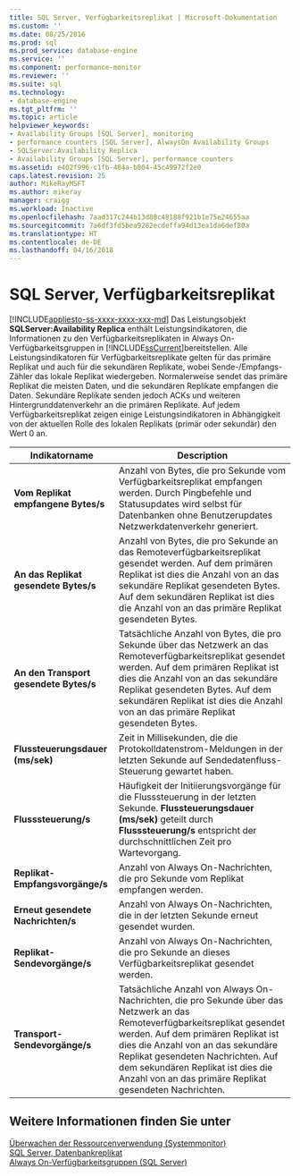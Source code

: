 ```yaml
---
title: SQL Server, Verfügbarkeitsreplikat | Microsoft-Dokumentation
ms.custom: ''
ms.date: 08/25/2016
ms.prod: sql
ms.prod_service: database-engine
ms.service: ''
ms.component: performance-monitor
ms.reviewer: ''
ms.suite: sql
ms.technology:
- database-engine
ms.tgt_pltfrm: ''
ms.topic: article
helpviewer_keywords:
- Availability Groups [SQL Server], monitoring
- performance counters [SQL Server], AlwaysOn Availability Groups
- SQLServer:Availability Replica
- Availability Groups [SQL Server], performance counters
ms.assetid: e402f996-c1fb-484a-b804-45c49972f2e0
caps.latest.revision: 25
author: MikeRayMSFT
ms.author: mikeray
manager: craigg
ms.workload: Inactive
ms.openlocfilehash: 7aad317c244b13d80c48188f921b1e75e24655aa
ms.sourcegitcommit: 7a6df3fd5bea9282ecdeffa94d13ea1da6def80a
ms.translationtype: HT
ms.contentlocale: de-DE
ms.lasthandoff: 04/16/2018
---
```

# <a name="sql-server-availability-replica"></a>SQL Server, Verfügbarkeitsreplikat
[!INCLUDE[appliesto-ss-xxxx-xxxx-xxx-md](../../includes/appliesto-ss-xxxx-xxxx-xxx-md.md)]
  Das Leistungsobjekt **SQLServer:Availability Replica** enthält Leistungsindikatoren, die Informationen zu den Verfügbarkeitsreplikaten in Always On-Verfügbarkeitsgruppen in [!INCLUDE[ssCurrent](../../includes/sscurrent-md.md)]bereitstellen. Alle Leistungsindikatoren für Verfügbarkeitsreplikate gelten für das primäre Replikat und auch für die sekundären Replikate, wobei Sende-/Empfangs-Zähler das lokale Replikat wiedergeben. Normalerweise sendet das primäre Replikat die meisten Daten, und die sekundären Replikate empfangen die Daten. Sekundäre Replikate senden jedoch ACKs und weiteren Hintergrunddatenverkehr an die primären Replikate. Auf jedem Verfügbarkeitsreplikat zeigen einige Leistungsindikatoren in Abhängigkeit von der aktuellen Rolle des lokalen Replikats (primär oder sekundär) den Wert 0 an.  
  
|Indikatorname|Description|  
|------------------|-----------------|  
|**Vom Replikat empfangene Bytes/s**|Anzahl von Bytes, die pro Sekunde vom Verfügbarkeitsreplikat empfangen werden. Durch Pingbefehle und Statusupdates wird selbst für Datenbanken ohne Benutzerupdates Netzwerkdatenverkehr generiert.|  
|**An das Replikat gesendete Bytes/s**|Anzahl von Bytes, die pro Sekunde an das Remoteverfügbarkeitsreplikat gesendet werden. Auf dem primären Replikat ist dies die Anzahl von an das sekundäre Replikat gesendeten Bytes. Auf dem sekundären Replikat ist dies die Anzahl von an das primäre Replikat gesendeten Bytes.|  
|**An den Transport gesendete Bytes/s**|Tatsächliche Anzahl von Bytes, die pro Sekunde über das Netzwerk an das Remoteverfügbarkeitsreplikat gesendet werden. Auf dem primären Replikat ist dies die Anzahl von an das sekundäre Replikat gesendeten Bytes. Auf dem sekundären Replikat ist dies die Anzahl von an das primäre Replikat gesendeten Bytes.|  
|**Flussteuerungsdauer (ms/sek)**|Zeit in Millisekunden, die die Protokolldatenstrom-Meldungen in der letzten Sekunde auf Sendedatenfluss-Steuerung gewartet haben.|  
|**Flusssteuerung/s**|Häufigkeit der Initiierungsvorgänge für die Flusssteuerung in der letzten Sekunde. **Flussteuerungsdauer (ms/sek)** geteilt durch **Flusssteuerung/s** entspricht der durchschnittlichen Zeit pro Wartevorgang.|  
|**Replikat-Empfangsvorgänge/s**|Anzahl von Always On-Nachrichten, die pro Sekunde vom Replikat empfangen werden.|  
|**Erneut gesendete Nachrichten/s**|Anzahl von Always On-Nachrichten, die in der letzten Sekunde erneut gesendet wurden.|  
|**Replikat-Sendevorgänge/s**|Anzahl von Always On-Nachrichten, die pro Sekunde an dieses Verfügbarkeitsreplikat gesendet werden.|  
|**Transport-Sendevorgänge/s**|Tatsächliche Anzahl von Always On-Nachrichten, die pro Sekunde über das Netzwerk an das Remoteverfügbarkeitsreplikat gesendet werden. Auf dem primären Replikat ist dies die Anzahl von an das sekundäre Replikat gesendeten Nachrichten. Auf dem sekundären Replikat ist dies die Anzahl von an das primäre Replikat gesendeten Nachrichten.|  
  
## <a name="see-also"></a>Weitere Informationen finden Sie unter  
 [Überwachen der Ressourcenverwendung &#40;Systemmonitor&#41;](../../relational-databases/performance-monitor/monitor-resource-usage-system-monitor.md)   
 [SQL Server, Datenbankreplikat](../../relational-databases/performance-monitor/sql-server-database-replica.md)   
 [Always On-Verfügbarkeitsgruppen (SQL Server)](../../database-engine/availability-groups/windows/always-on-availability-groups-sql-server.md)  
  
  
